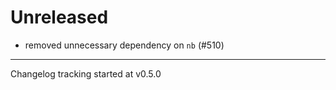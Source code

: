 # Unreleased

- removed unnecessary dependency on `nb` (#510)

---

Changelog tracking started at v0.5.0
